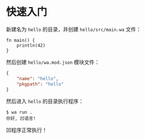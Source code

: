 # 快速入门

新建名为 `hello` 的目录，并创建 `hello/src/main.wa` 文件：

```wa
fn main() {
	println(42)
}
```

然后创建 `hello/wa.mod.json` 模块文件：

```json
{
	"name": "hello",
	"pkgpath": "hello"
}
```

然后进入 `hello` 的目录执行程序：

```
$ wa run .
你好, 凹语言!
```

凹程序正常执行！
